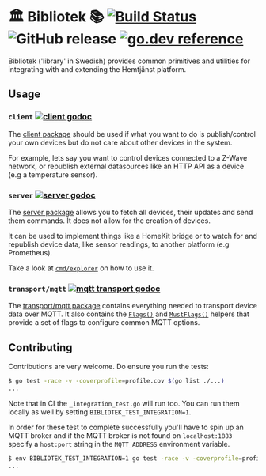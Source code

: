 # 🏛️ Bibliotek 📚 [![Build Status](https://travis-ci.org/hemtjanst/bibliotek.svg?branch=master)](https://travis-ci.org/hemtjanst/bibliotek) ![GitHub release](https://img.shields.io/github/release/hemtjanst/bibliotek.svg) [![go.dev reference](https://img.shields.io/badge/go.dev-reference-007d9c?logo=go&logoColor=white&style=flat-square)](https://pkg.go.dev/lib.hemtjan.st/)

Bibliotek ('library' in Swedish) provides common primitives and utilities for
integrating with and extending the Hemtjänst platform.

## Usage

### `client` [![client godoc](https://img.shields.io/badge/go.dev-reference-007d9c?logo=go&logoColor=white&style=flat-square)](https://pkg.go.dev/lib.hemtjan.st/client)

The [client package](https://pkg.go.dev/lib.hemtjan.st/client)
should be used if what you want to do is publish/control
your own devices but do not care about other devices in the system.

For example, lets say you want to control devices connected to a Z-Wave
network, or republish external datasources like an HTTP API as a device (e.g
a temperature sensor).

### `server` [![server godoc](https://img.shields.io/badge/go.dev-reference-007d9c?logo=go&logoColor=white&style=flat-square)](https://pkg.go.dev/lib.hemtjan.st/server)

The [server package](https://pkg.go.dev/lib.hemtjan.st/server)
allows you to fetch all devices, their updates and send them commands. It does
not allow for the creation of devices.

It can be used to implement things like a HomeKit bridge or to watch for and
republish device data, like sensor readings, to another platform (e.g Prometheus).

Take a look at [`cmd/explorer`](../master/cmd/explorer/main.go) on how to
use it.

### `transport/mqtt` [![mqtt transport godoc](https://img.shields.io/badge/go.dev-reference-007d9c?logo=go&logoColor=white&style=flat-square)](https://pkg.go.dev/lib.hemtjan.st/transport/mqtt)

The [transport/mqtt package](https://pkg.go.dev/lib.hemtjan.st/transport/mqtt)
contains everything needed to transport device data over MQTT. It
also contains the [`Flags()`](https://pkg.go.dev/lib.hemtjan.st/transport/mqtt#Flags)
and [`MustFlags()`](https://pkg.go.dev/lib.hemtjan.st/transport/mqtt#MustFlags)
helpers that provide a set of flags to configure common MQTT options.

## Contributing

Contributions are very welcome. Do ensure you run the tests:

```sh
$ go test -race -v -coverprofile=profile.cov $(go list ./...)
...
```

Note that in CI the `_integration_test.go` will run too. You can
run them locally as well by setting `BIBLIOTEK_TEST_INTEGRATION=1`.

In order for these test to complete successfully you'll have to spin
up an MQTT broker and if the MQTT broker is not found on `localhost:1883`
specify a `host:port` string in the `MQTT_ADDRESS` environment variable.

```sh
$ env BIBLIOTEK_TEST_INTEGRATION=1 go test -race -v -coverprofile=profile.cov $(go list ./...)
...
```
